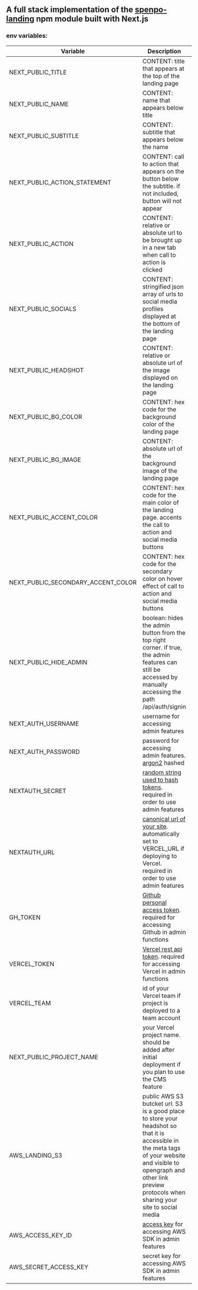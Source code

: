 ## A full stack implementation of the [spenpo-landing](https://www.npmjs.com/package/spenpo-landing) npm module built with Next.js

### env variables:

| Variable                           | Description                                                                                                                                                                                                                     | Reqired |
| ---------------------------------- | ------------------------------------------------------------------------------------------------------------------------------------------------------------------------------------------------------------------------------- | ------- |
| NEXT_PUBLIC_TITLE                  | CONTENT: title that appears at the top of the landing page                                                                                                                                                                      | yes     |
| NEXT_PUBLIC_NAME                   | CONTENT: name that appears below title                                                                                                                                                                                          | yes     |
| NEXT_PUBLIC_SUBTITLE               | CONTENT: subtitle that appears below the name                                                                                                                                                                                   | yes     |
| NEXT_PUBLIC_ACTION_STATEMENT       | CONTENT: call to action that appears on the button below the subtitle. if not included, button will not appear                                                                                                                  | no      |
| NEXT_PUBLIC_ACTION                 | CONTENT: relative or absolute url to be brought up in a new tab when call to action is clicked                                                                                                                                  | no      |
| NEXT_PUBLIC_SOCIALS                | CONTENT: stringified json array of urls to social media profiles displayed at the bottom of the landing page                                                                                                                    | no      |
| NEXT_PUBLIC_HEADSHOT               | CONTENT: relative or absolute url of the image displayed on the landing page                                                                                                                                                    | yes     |
| NEXT_PUBLIC_BG_COLOR               | CONTENT: hex code for the background color of the landing page                                                                                                                                                                  | no      |
| NEXT_PUBLIC_BG_IMAGE               | CONTENT: absolute url of the background image of the landing page                                                                                                                                                               | no      |
| NEXT_PUBLIC_ACCENT_COLOR           | CONTENT: hex code for the main color of the landing page. accents the call to action and social media buttons                                                                                                                   | no      |
| NEXT_PUBLIC_SECONDARY_ACCENT_COLOR | CONTENT: hex code for the secondary color on hover effect of call to action and social media buttons                                                                                                                            | no      |
| NEXT_PUBLIC_HIDE_ADMIN             | boolean: hides the admin button from the top right corner. if true, the admin features can still be accessed by manually accessing the path /api/auth/signin                                                                    | no      |
| NEXT_AUTH_USERNAME                 | username for accessing admin features                                                                                                                                                                                           | no      |
| NEXT_AUTH_PASSWORD                 | password for accessing admin features. [argon2](https://argon2.online/) hashed                                                                                                                                                  | no      |
| NEXTAUTH_SECRET                    | [random string used to hash tokens](https://next-auth.js.org/configuration/options#secret). required in order to use admin features                                                                                             | no      |
| NEXTAUTH_URL                       | [canonical url of your site](https://next-auth.js.org/configuration/options#nextauth_url). automatically set to VERCEL_URL if deploying to Vercel. required in order to use admin features                                      | no      |
| GH_TOKEN                           | [Github personal access token](https://github.com/settings/tokens). required for accessing Github in admin functions                                                                                                            | no      |
| VERCEL_TOKEN                       | [Vercel rest api token](https://vercel.com/account/tokens). required for accessing Vercel in admin functions                                                                                                                    | no      |
| VERCEL_TEAM                        | id of your Vercel team if project is deployed to a team account                                                                                                                                                                 | no      |
| NEXT_PUBLIC_PROJECT_NAME           | your Vercel project name. should be added after initial deployment if you plan to use the CMS feature                                                                                                                           | no      |
| AWS_LANDING_S3                     | public AWS S3 butcket url. S3 is a good place to store your headshot so that it is accessible in the meta tags of your website and visible to opengraph and other link preview protocols when sharing your site to social media | no      |
| AWS_ACCESS_KEY_ID                  | [access key](https://docs.aws.amazon.com/IAM/latest/UserGuide/id_credentials_access-keys.html?icmpid=docs_iam_console#Using_CreateAccessKey) for accessing AWS SDK in admin features                                            | no      |
| AWS_SECRET_ACCESS_KEY              | secret key for accessing AWS SDK in admin features                                                                                                                                                                              | no      |
